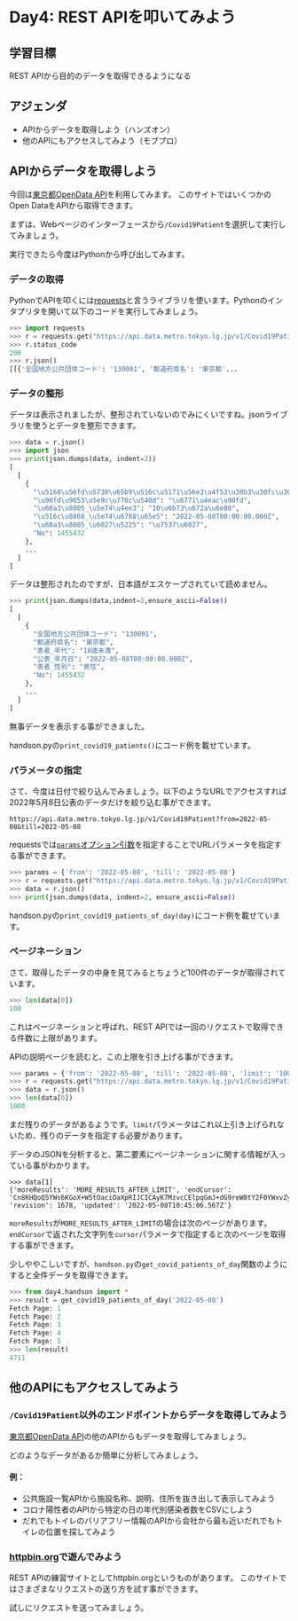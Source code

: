 # Day4: REST APIを叩いてみよう

## 学習目標

REST APIから目的のデータを取得できるようになる

## アジェンダ
- APIからデータを取得しよう（ハンズオン）
- 他のAPIにもアクセスしてみよう（モブプロ）

## APIからデータを取得しよう

今回は[東京都OpenData API](https://portal.data.metro.tokyo.lg.jp/opendata-api/)を利用してみます。
このサイトではいくつかのOpen DataをAPIから取得できます。

まずは、Webページのインターフェースから`/Covid19Patient`を選択して実行してみましょう。

実行できたら今度はPythonから呼び出してみます。


### データの取得

PythonでAPIを叩くには[requests](https://requests-docs-ja.readthedocs.io/en/latest/)と言うライブラリを使います。Pythonのインタプリタを開いて以下のコードを実行してみましょう。

```python
>>> import requests
>>> r = requests.get("https://api.data.metro.tokyo.lg.jp/v1/Covid19Patient")
>>> r.status_code
200
>>> r.json()
[[{'全国地方公共団体コード': '130001', '都道府県名': '東京都'...
```

### データの整形
データは表示されましたが、整形されていないのでみにくいですね。jsonライブラリを使うとデータを整形できます。

```python
>>> data = r.json()
>>> import json
>>> print(json.dumps(data, indent=2))
[
  [
    {
      "\u5168\u56fd\u5730\u65b9\u516c\u5171\u56e3\u4f53\u30b3\u30fc\u30c9": "130001",
      "\u90fd\u9053\u5e9c\u770c\u540d": "\u6771\u4eac\u90fd",
      "\u60a3\u8005_\u5e74\u4ee3": "10\u6b73\u672a\u6e80",
      "\u516c\u8868_\u5e74\u6708\u65e5": "2022-05-08T00:00:00.000Z",
      "\u60a3\u8005_\u6027\u5225": "\u7537\u6027",
      "No": 1455432
    },
    ...
  ]
]
```

データは整形されたのですが、日本語がエスケープされていて読めません。

```python
>>> print(json.dumps(data,indent=2,ensure_ascii=False))
[
  [
    {
      "全国地方公共団体コード": "130001",
      "都道府県名": "東京都",
      "患者_年代": "10歳未満",
      "公表_年月日": "2022-05-08T00:00:00.000Z",
      "患者_性別": "男性",
      "No": 1455432
    },
    ...
  ]
]
```

無事データを表示する事ができました。

handson.pyの`print_covid19_patients()`にコード例を載せています。

### パラメータの指定
さて、今度は日付で絞り込んでみましょう。以下のようなURLでアクセスすれば2022年5月8日公表のデータだけを絞り込む事ができます。

```url
https://api.data.metro.tokyo.lg.jp/v1/Covid19Patient?from=2022-05-08&till=2022-05-08
```

requestsでは[`params`オプション引数](https://requests-docs-ja.readthedocs.io/en/latest/user/quickstart/#url)を指定することでURLパラメータを指定する事ができます。

```python
>>> params = {'from': '2022-05-08', 'till': '2022-05-08'}
>>> r = requests.get("https://api.data.metro.tokyo.lg.jp/v1/Covid19Patient", params = params)
>>> data = r.json()
>>> print(json.dumps(data, indent=2, ensure_ascii=False))
```

handson.pyの`print_covid19_patients_of_day(day)`にコード例を載せています。

### ページネーション

さて、取得したデータの中身を見てみるとちょうど100件のデータが取得されています。

```python
>>> len(data[0])
100
```

これはページネーションと呼ばれ、REST APIでは一回のリクエストで取得できる件数に上限があります。

APIの説明ページを読むと、この上限を引き上げる事ができます。

```python
>>> params = {'from': '2022-05-08', 'till': '2022-05-08', 'limit': '1000'}
>>> r = requests.get("https://api.data.metro.tokyo.lg.jp/v1/Covid19Patient", params = params)
>>> data = r.json()
>>> len(data[0])
1000
```

まだ残りのデータがあるようです。`limit`パラメータはこれ以上引き上げられないため、残りのデータを指定する必要があります。

データのJSONを分析すると、第二要素にページネーションに関する情報が入っている事がわかります。

```
>>> data[1]
{'moreResults': 'MORE_RESULTS_AFTER_LIMIT', 'endCursor': 'Cn8KHQoQ5YWs6KGoX+W5tOaciOaXpRIJCICAyK7MzvcCElpqGmJ+dG9reW8tY2F0YWxvZy1wcm9kdWN0aW9ucjwLEghSZXZpc2lvbiITQ292aWQxOVBhdGllbnQ6MTY3OAwLEg5Db3ZpZDE5UGF0aWVudBiAgICt+brsCAwYACAB', 'revision': 1678, 'updated': '2022-05-08T10:45:06.567Z'}
```

`moreResults`が`MORE_RESULTS_AFTER_LIMIT`の場合は次のページがあります。`endCursor`で返された文字列を`cursor`パラメータで指定すると次のページを取得する事ができます。

少しややこしいですが、`handson.py`の`get_covid_patients_of_day`関数のようにすると全件データを取得できます。

```python
>>> from day4.handson import *
>>> result = get_covid19_patients_of_day('2022-05-08')
Fetch Page: 1
Fetch Page: 2
Fetch Page: 3
Fetch Page: 4
Fetch Page: 5
>>> len(result)
4711
```

## 他のAPIにもアクセスしてみよう

### `/Covid19Patient`以外のエンドポイントからデータを取得してみよう
[東京都OpenData API](https://portal.data.metro.tokyo.lg.jp/opendata-api/)の他のAPIからもデータを取得してみましょう。

どのようなデータがあるか簡単に分析してみましょう。

#### 例：　
- 公共施設一覧APIから施設名称、説明、住所を抜き出して表示してみよう
- コロナ陽性者のAPIから特定の日の年代別感染者数をCSVにしよう
- だれでもトイレのバリアフリー情報のAPIから会社から最も近いだれでもトイレの位置を探してみよう

### [httpbin.org](http://httpbin.org/#/)で遊んでみよう

REST APIの練習サイトとしてhttpbin.orgというものがあります。
このサイトではさまざまなリクエストの送り方を試す事ができます。

試しにリクエストを送ってみましょう。
